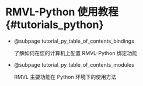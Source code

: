 RMVL-Python 使用教程 {#tutorials_python}
============

- @subpage tutorial_py_table_of_contents_bindings

  了解如何在您的计算机上配置 RMVL-Python 绑定功能

- @subpage tutorial_py_table_of_contents_modules

  RMVL 主要功能在 Python 环境下的使用方法